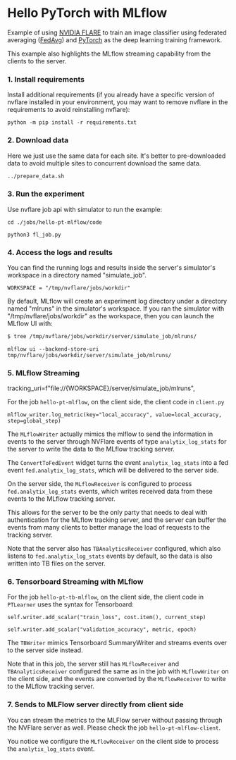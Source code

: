 # Hello PyTorch with MLflow

Example of using [NVIDIA FLARE](https://nvflare.readthedocs.io/en/main/index.html) to train an image classifier
using federated averaging ([FedAvg](https://arxiv.org/abs/1602.05629)) and [PyTorch](https://pytorch.org/)
as the deep learning training framework.

This example also highlights the MLflow streaming capability from the clients to the server.

### 1. Install requirements

Install additional requirements (if you already have a specific version of nvflare installed in your environment, you may want to remove nvflare in the requirements to avoid reinstalling nvflare):

```
python -m pip install -r requirements.txt
```
### 2. Download data
Here we just use the same data for each site. It's better to pre-downloaded data to avoid multiple sites to concurrent download the same data.

```bash
../prepare_data.sh
```


### 3. Run the experiment

Use nvflare job api with simulator to run the example:

```
cd ./jobs/hello-pt-mlflow/code

python3 fl_job.py
```

### 4. Access the logs and results

You can find the running logs and results inside the server's simulator's workspace in a directory named "simulate_job".

```WORKSPACE = "/tmp/nvflare/jobs/workdir"```

By default, MLflow will create an experiment log directory under a directory named "mlruns" in the simulator's workspace. 
If you ran the simulator with "/tmp/nvflare/jobs/workdir" as the workspace, then you can launch the MLflow UI with:

```bash
$ tree /tmp/nvflare/jobs/workdir/server/simulate_job/mlruns/
```

```
mlflow ui --backend-store-uri tmp/nvflare/jobs/workdir/server/simulate_job/mlruns/
```

### 5. MLflow Streaming

tracking_uri=f"file://{WORKSPACE}/server/simulate_job/mlruns",

For the job `hello-pt-mlflow`, on the client side, the client code in `client.py`

```
mlflow_writer.log_metric(key="local_accuracy", value=local_accuracy, step=global_step)
```

The `MLflowWriter` actually mimics the mlflow to send the information in events to the server through NVFlare events
of type `analytix_log_stats` for the server to write the data to the MLflow tracking server.

The `ConvertToFedEvent` widget turns the event `analytix_log_stats` into a fed event `fed.analytix_log_stats`,
which will be delivered to the server side.

On the server side, the `MLflowReceiver` is configured to process `fed.analytix_log_stats` events,
which writes received data from these events to the MLflow tracking server.

This allows for the server to be the only party that needs to deal with authentication for the MLflow tracking server, and the server
can buffer the events from many clients to better manage the load of requests to the tracking server.







Note that the server also has `TBAnalyticsReceiver` configured, which also listens to `fed.analytix_log_stats` events by default,
so the data is also written into TB files on the server.





### 6. Tensorboard Streaming with MLflow

For the job `hello-pt-tb-mlflow`, on the client side, the client code in `PTLearner` uses the syntax for Tensorboard:

```
self.writer.add_scalar("train_loss", cost.item(), current_step)

self.writer.add_scalar("validation_accuracy", metric, epoch)
```

The `TBWriter` mimics Tensorboard SummaryWriter and streams events over to the server side instead.

Note that in this job, the server still has `MLflowReceiver` and `TBAnalyticsReceiver` configured the same as in the job with `MLflowWriter`
on the client side, and the events are converted by the `MLflowReceiver` to write to the MLflow tracking server.


### 7. Sends to MLFlow server directly from client side

You can stream the metrics to the MLFlow server without passing through the NVFlare server as well.
Please check the job `hello-pt-mlflow-client`.

You notice we configure the `MLflowReceiver` on the client side to process the `analytix_log_stats` event.
